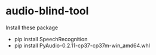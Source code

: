 # audio-blind-tool

Install these package
- pip install SpeechRecognition
- pip install PyAudio-0.2.11-cp37-cp37m-win_amd64.whl